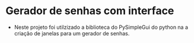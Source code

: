# Gerador de senhas com interface

- Neste projeto foi utilzizado a biblioteca do PySimpleGui do python na a criação de janelas para um gerador de senhas. 
